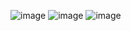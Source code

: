 ![image](https://user-images.githubusercontent.com/37728750/166118027-ee4c63c6-c236-4a7e-a86f-4e8157b2dfbd.png)
![image](https://user-images.githubusercontent.com/37728750/166118033-25ecca5d-a865-475c-b831-dad4ab208e41.png)
![image](https://user-images.githubusercontent.com/37728750/166118038-df3e3433-f90a-4bf4-898a-0a7a41c2d06c.png)
